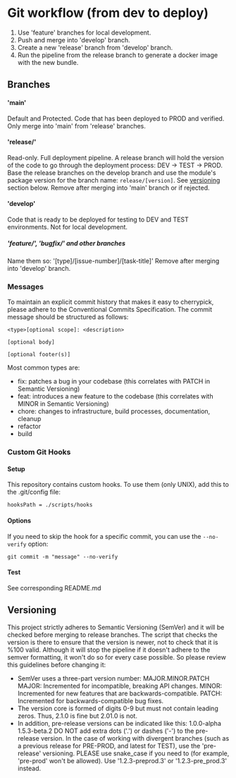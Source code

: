 # Git workflow (from dev to deploy)
1. Use 'feature' branches for local development.
2. Push and merge into 'develop' branch.
3. Create a new 'release' branch from 'develop' branch.
4. Run the pipeline from the release branch to generate a docker image with the new bundle.

## Branches
#### 'main'
Default and Protected.
Code that has been deployed to PROD and verified.
Only merge into 'main' from 'release' branches. 
#### 'release/'
Read-only. Full deployment pipeline.
A release branch will hold the version of the code to go through the deployment process: DEV -> TEST -> PROD.
Base the release branches on the develop branch and use the module's package version for the branch name: `release/[version]`.
See [versioning](#versioning) section below.
Remove after merging into 'main' branch or if rejected.
#### 'develop'
Code that is ready to be deployed for testing to DEV and TEST environments. Not for local development.
##### 'feature/', 'bugfix/' and other branches
Name them so: '[type]/[issue-number]/[task-title]'
Remove after merging into 'develop' branch.

### Messages
To maintain an explicit commit history that makes it easy to cherrypick, please adhere to  the Conventional Commits Specification. The commit message should be structured as follows:
```
<type>[optional scope]: <description>

[optional body]

[optional footer(s)]
```
Most common types are:
- fix: patches a bug in your codebase (this correlates with PATCH in Semantic Versioning)
- feat: introduces a new feature to the codebase (this correlates with MINOR in Semantic Versioning)
- chore: changes to infrastructure, build processes, documentation, cleanup
- refactor
- build

### Custom Git Hooks
#### Setup
This repository contains custom hooks. To use them (only UNIX), add this to the .git/config file:
```
hooksPath = ./scripts/hooks
```
#### Options
If you need to skip the hook for a specific commit, you can use the `--no-verify` option:
```
git commit -m "message" --no-verify
```
#### Test
See corresponding README.md

## Versioning
This project strictly adheres to Semantic Versioning (SemVer) and it will be checked before merging to release branches.
The script that checks the version is there to ensure that the version is newer, not to check that it is %100 valid. Although it will stop the pipeline if it doesn't adhere to the semver formatting, it won't do so for every case possible. So please review this guidelines before changing it:
- SemVer uses a three-part version number: MAJOR.MINOR.PATCH
MAJOR: Incremented for incompatible, breaking API changes.
MINOR: Incremented for new features that are backwards-compatible.
PATCH: Incremented for backwards-compatible bug fixes.
- The version core is formed of digits 0-9 but must not contain leading zeros. Thus, 2.1.0 is fine but 2.01.0 is not.
- In addition, pre-release versions can be indicated like this:
1.0.0-alpha
1.5.3-beta.2
DO NOT add extra dots ('.') or dashes ('-') to the pre-release version.
In the case of working with divergent branches (such as a previous release for PRE-PROD, and latest for TEST), use the 'pre-release' versioning. PLEASE use snake_case if you need to (for example, 'pre-prod' won't be allowed). Use '1.2.3-preprod.3' or '1.2.3-pre_prod.3' instead.
